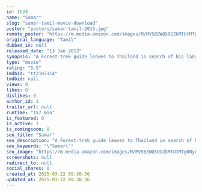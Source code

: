 ```yaml
---
id: 1624
name: "Samar"
slug: "samar-tamil-movie-download"
poster: "posters/samar-tamil-2013.jpg"
remote_poster: "https://m.media-amazon.com/images/M/MV5BZWQ5OGZkMTUtMTg0Ny00NDhmLWE3NDMtZjIxZDY4Y2VkZDU4XkEyXkFqcGdeQXVyMTEzNzg0Mjkx._V1_SX300.jpg"
original_language: "Tamil"
dubbed_in: null
released_date: "13 Jan 2013"
synopsis: "A Forest-trek guide leaves to Thailand in search of his lady love and gets stuck in a web of bizarre events."
type: "movie"
rating: "5.5"
imdbid: "tt2187114"
tmdbid: null
views: 0
likes: 0
dislikes: 0
author_id: 1
trailer_url: null
runtime: "157 min"
is_featured: 0
is_active: 1
is_comingsoon: 0
seo_title: "Samar"
seo_description: "A Forest-trek guide leaves to Thailand in search of his lady love and gets stuck in a web of bizarre events."
seo_keywords: "\"Samar\""
seo_image: "https://m.media-amazon.com/images/M/MV5BZWQ5OGZkMTUtMTg0Ny00NDhmLWE3NDMtZjIxZDY4Y2VkZDU4XkEyXkFqcGdeQXVyMTEzNzg0Mjkx._V1_SX300.jpg"
screenshots: null
redirect_to: null
social_shares: 0
created_at: 2025-03-22 09:38:36
updated_at: 2025-03-22 09:38:36
---
```


